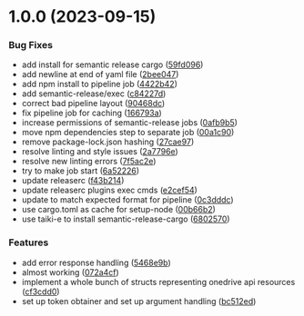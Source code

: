 # 1.0.0 (2023-09-15)


### Bug Fixes

* add install for semantic release cargo ([59fd096](https://github.com/PromH/codr/commit/59fd096741a9997649dbbdb3fe60c1c2eea79e1e))
* add newline at end of yaml file ([2bee047](https://github.com/PromH/codr/commit/2bee047019d43f2179e0d4d85ca101aed5cbd62f))
* add npm install to pipeline job ([4422b42](https://github.com/PromH/codr/commit/4422b42cc03956821970b8a001f830f1dc809a94))
* add semantic-release/exec ([c84227d](https://github.com/PromH/codr/commit/c84227dc21ed807181d677f07e89ce8639745c24))
* correct bad pipeline layout ([90468dc](https://github.com/PromH/codr/commit/90468dc34821ad0e348010f18e0b4233f5d78cd4))
* fix pipeline job for caching ([166793a](https://github.com/PromH/codr/commit/166793a57dea3711982a1dc4c699f68e79b5fd08))
* increase permissions of semantic-release jobs ([0afb9b5](https://github.com/PromH/codr/commit/0afb9b57dd742054063bca2ef2e5fdc7609f6e9c))
* move npm dependencies step to separate job ([00a1c90](https://github.com/PromH/codr/commit/00a1c90a5b119e6b42d1ca0af97fced509611c88))
* remove package-lock.json hashing ([27cae97](https://github.com/PromH/codr/commit/27cae978a8e4d84bd8109cef0d63df7a668e72d0))
* resolve linting and style issues ([2a7796e](https://github.com/PromH/codr/commit/2a7796e3b6ad617d1c96e06724f3f470bb276051))
* resolve new linting errors ([7f5ac2e](https://github.com/PromH/codr/commit/7f5ac2efb20d33b3b7d11def0a53b0b591bec8f3))
* try to make job start ([6a52226](https://github.com/PromH/codr/commit/6a52226d6ed7d2c5d5ce3138a18bed8c4da0c31f))
* update releaserc ([f43b214](https://github.com/PromH/codr/commit/f43b214f28a73e27d8f5d7cb3246c6ce86ac9644))
* update releaserc plugins exec cmds ([e2cef54](https://github.com/PromH/codr/commit/e2cef5454167b465f4e8fa9551a1dbe2bfb77f6f))
* update to match expected format for pipeline ([0c3dddc](https://github.com/PromH/codr/commit/0c3dddcbb382daef37ea680e8a3bac3e79519390))
* use cargo.toml as cache for setup-node ([00b66b2](https://github.com/PromH/codr/commit/00b66b21d07141a077d593d99bd453e6eadf02db))
* use taiki-e to install semantic-release-cargo ([6802570](https://github.com/PromH/codr/commit/6802570d172de0a85919944f66dc51a06451ceda))


### Features

* add error response handling ([5468e9b](https://github.com/PromH/codr/commit/5468e9b1f9204e1e07bbb0afe04be5862e68be07))
* almost working ([072a4cf](https://github.com/PromH/codr/commit/072a4cf2d5f15d246e46789826aab4d9d941e0d5))
* implement a whole bunch of structs representing onedrive api resources ([cf3cdd0](https://github.com/PromH/codr/commit/cf3cdd0635bc249f650cf4b2227abf2e7b47a2ab))
* set up token obtainer and set up argument handling ([bc512ed](https://github.com/PromH/codr/commit/bc512ed7548829112267429a114db2191c9ffabd))
